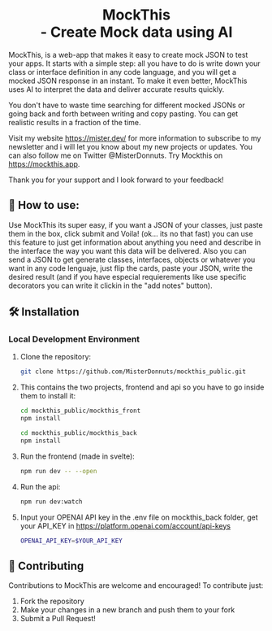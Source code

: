 <h1 align="center">MockThis<br> - Create Mock data using AI</h1>

MockThis, is a web-app that makes it easy to create mock JSON to test your apps. It starts with a simple step: all you have to do is write down your class or interface definition in any code language, and you will get a mocked JSON response in an instant. To make it even better, MockThis uses AI to interpret the data and deliver accurate results quickly.

You don't have to waste time searching for different mocked JSONs or going back and forth between writing and copy pasting. You can get realistic results in a fraction of the time.

Visit my website https://mister.dev/ for more information to subscribe to my newsletter and i will let you know about my new projects or updates. You can also follow me on Twitter @MisterDonnuts.
Try Mockthis on https://mockthis.app.

Thank you for your support and I look forward to your feedback!
<br>

## 📖 How to use:

Use MockThis its super easy, if you want a JSON of your classes, just paste them in the box, click submit and Voila! (ok... its no that fast) you can use this feature to just get information about anything you need and describe in the interface the way you want this data will be delivered.
Also you can send a JSON to get generate classes, interfaces, objects or whatever you want in any code lenguaje, just flip the cards, paste your JSON, write the desired result (and if you have especial requierements like use specific decorators you can write it clickin in the "add notes" button).


## 🛠️ Installation

### Local Development Environment

1. Clone the repository:

    ```bash
    git clone https://github.com/MisterDonnuts/mockthis_public.git
    ```

2. This contains the two projects, frontend and api so you have to go inside them to install it:

    ```bash
    cd mockthis_public/mockthis_front
    npm install
    ```
     ```bash
    cd mockthis_public/mockthis_back
    npm install
    ```

3. Run the frontend (made in svelte):
    ```bash
    npm run dev -- --open
    ```
4. Run the api:
    ```bash
    npm run dev:watch
    ```


5. Input your OPENAI API key in the .env file on mockthis_back folder, get your API_KEY in https://platform.openai.com/account/api-keys

    ```bash
    OPENAI_API_KEY=$YOUR_API_KEY
    ```

## 👥 Contributing

Contributions to MockThis are welcome and encouraged! To contribute just:
1. Fork the repository
2. Make your changes in a new branch and push them to your fork
3. Submit a Pull Request!
